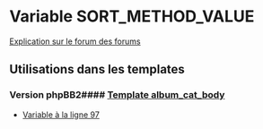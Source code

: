 # Variable SORT_METHOD_VALUE
[Explication sur le forum des forums](http://forum.forumactif.com/t294113-listing-des-variables#SORT_METHOD_VALUE)
## Utilisations dans les templates
### Version phpBB2#### [Template album_cat_body](subsilver/album_cat_body.md)
* [Variable à la ligne 97](../subsilver/album_cat_body.tpl#L97)